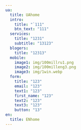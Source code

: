 ```yaml
---
ua:
  title: UAhome
  intro:
    title: "`111"
    btn_text: "111"
  services:
    title: "1231"
    subtitle: "13123"
  blogers:
    title: "12313"
  mobile:
    image1: img/100millru1.png
    image2: img/100milleng3.png
    image3: img/1win.webp
  form:
    title: "123"
    email: "123"
    text1: "123"
    first_name: "123"
    text2: "123"
    text3: "123"
    button: "13"
en:
  title: ENhome
---
```

